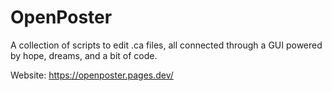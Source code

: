 # OpenPoster

A collection of scripts to edit .ca files, all connected through a GUI powered by hope, dreams, and a bit of code.

Website: https://openposter.pages.dev/
